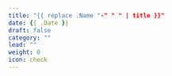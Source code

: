 ```yaml
---
title: "{{ replace .Name "-" " " | title }}"
date: {{ .Date }}
draft: false
category: ""
lead: ""
weight: 0
icon: check
---
```


